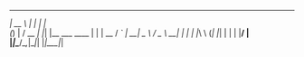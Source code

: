    _____       _   _               
 _|  __ \     | | | |              
(_) |  \/ __ _| |_| |__   ___ ____ 
| | | __ / _` | __|  _ \ / _ \  __|
| | | |_\ \ (_| |_| | | | |__/ |   
|_|\____/\__,_|\__|_| |_|\___|_|   
